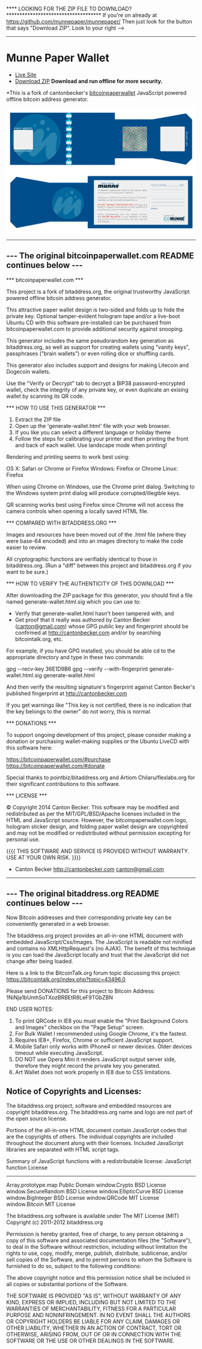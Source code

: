 **** LOOKING FOR THE ZIP FILE TO DOWNLOAD? ************************************
If you're on already at https://github.com/munnepaper/munnepaper/
Then just look for the button that says "Download ZIP". Look to your right -->
*******************************************************************************

# Munne Paper Wallet

- [Live Site](https://github.com/munnepaper/munnepaper) 
- [Download ZIP](https://github.com/munnepaper/munnepaper/archive/master.zip) **Download and run offline for more security.**

*This is a fork of cantonbecker's [bitcoinpaperwallet](https://github.com/cantonbecker/bitcoinpaperwall) JavaScript powered offline bitcoin address generator.

![front](https://raw.githubusercontent.com/munnepaper/munnepaper/master/images/front-300dpi-munne3.jpg)
![back](https://raw.githubusercontent.com/munnepaper/munnepaper/master/images/back-300dpi-munne3.jpg)




----------------------------------------------------------
--- The original bitcoinpaperwallet.com README continues below ---
----------------------------------------------------------

*** bitcoinpaperwallet.com ***

This project is a fork of bitaddress.org, the original trustworthy
JavaScript powered offline bitcoin address generator. 

This attractive paper wallet design is two-sided and folds up to
hide the private key. Optional tamper-evident hologram tape and/or a live-boot
Ubuntu CD with this software pre-installed can be purchased from bitcoinpaperwallet.com 
to provide additional security against snooping.

This generator includes the same pseudorandom key generation as bitaddress.org, as
well as support for creating wallets using "vanity keys", passphrases ("brain wallets")
or even rolling dice or shuffling cards.

This generator also includes support and designs for making
Litecoin and Dogecoin wallets.

Use the "Verify or Decrypt" tab to decrypt a BIP38 password-encrypted wallet, check the
integrity of any private key, or even duplicate an exising wallet by scanning its
QR code.

*** HOW TO USE THIS GENERATOR ***

1) Extract the ZIP file
2) Open up the 'generate-wallet.html' file with your web browser. 
3) If you like you can select a different language or holiday theme
4) Follow the steps for calibrating your printer and then printing
   the front and back of each wallet. Use landscape mode when printing!
   
Rendering and printing seems to work best using: 

   OS X:     Safari or Chrome or Firefox
   Windows:  Firefox or Chrome
   Linux:    Firefox

When using Chrome on Windows, use the Chrome print dialog. Switching to the
Windows system print dialog will produce corrupted/illegible keys.

QR scanning works best using Firefox since Chrome will not access the camera controls
when opening a locally saved HTML file.

*** COMPARED WITH BITADDRESS.ORG ***

Images and resources have been moved out of the .html file (where they were
base-64 encoded) and into an images directory to make the code easier to review.

All cryptographic functions are verifiably identical to those in bitaddress.org.
(Run a "diff" between this project and bitaddress.org if you want to be sure.)

*** HOW TO VERIFY THE AUTHENTICITY OF THIS DOWNLOAD ***

After downloading the ZIP package for this generator, you should find a file 
named generate-wallet.html.sig which you can use to:

* Verify that generate-wallet.html hasn't been tampered with, and
* Get proof that it really was authored by Canton Becker (canton@gmail.com) 
  whose GPG public key and fingerprint should be confirmed at http://cantonbecker.com
  and/or by searching bitcointalk.org, etc.
  
For example, if you have GPG installed, you should be able cd to the appropriate 
directory and type in these two commands:

  gpg --recv-key 36E1D9B6
  gpg --verify --with-fingerprint generate-wallet.html.sig generate-wallet.html 

And then verify the resulting signature's fingerprint against Canton Becker's
published fingerprint at http://cantonbecker.com

If you get warnings like "This key is not certified, there is no indication that
the key belongs to the owner" do not worry, this is normal.


*** DONATIONS ***

To support ongoing development of this project, please consider making a donation or
purchasing wallet-making supplies or the Ubuntu LiveCD with this software here:

https://bitcoinpaperwallet.com/#purchase
https://bitcoinpaperwallet.com/#donate

Special thanks to pointbiz/bitaddress.org and Artiom Chilaru/flexlabs.org for 
their significant contributions to this software.

*** LICENSE ***

© Copyright 2014 Canton Becker. This software may be modified and redistributed as 
per the MIT/GPL/BSD/Apache licenses included in the HTML and JavaScript source. However, 
the bitcoinpaperwallet.com logo, hologram sticker design, and folding paper wallet design 
are copyrighted and may not be modified or redistributed without permission excepting 
for personal use. 


{{{{ THIS SOFTWARE AND SERVICE IS PROVIDED WITHOUT WARRANTY. USE AT YOUR OWN RISK. }}}}

- Canton Becker
http://cantonbecker.com
canton@gmail.com



----------------------------------------------------------
--- The original bitaddress.org README continues below ---
----------------------------------------------------------

Now Bitcoin addresses and their corresponding private key can be conveniently 
generated in a web browser.

The bitaddress.org project provides an all-in-one HTML document with embedded
JavaScript/Css/Images. The JavaScript is readable not minified and contains no
XMLHttpRequest's (no AJAX). The benefit of this technique is you can load the 
JavaScript locally and trust that the JavaScript did not change after being 
loaded. 

Here is a link to the BitcoinTalk.org forum topic discussing this project:
https://bitcointalk.org/index.php?topic=43496.0


Please send DONATIONS for this project to Bitcoin Address: 
1NiNja1bUmhSoTXozBRBEtR8LeF9TGbZBN


END USER NOTES: 
 1) To print QRCode in IE8 you must enable the "Print Background Colors and 
    Images" checkbox on the "Page Setup" screen.
 2) For Bulk Wallet I recommended using Google Chrome, it's the fastest.
 3) Requires IE8+, Firefox, Chrome or sufficient JavaScript support.
 4) Mobile Safari only works with iPhone4 or newer devices.
    Older devices timeout while executing JavaScript.
 5) DO NOT use Opera Mini it renders JavaScript output server side, therefore
    they might record the private key you generated.
 6) Art Wallet does not work properly in IE8 due to CSS limitations.


Notice of Copyrights and Licenses:
---------------------------------------
The bitaddress.org project, software and embedded resources are copyright bitaddress.org. 
The bitaddress.org name and logo are not part of the open source license.

Portions of the all-in-one HTML document contain JavaScript codes that are the copyrights 
of others. The individual copyrights are included throughout the document along with their 
licenses. Included JavaScript libraries are separated with HTML script tags.

Summary of JavaScript functions with a redistributable license:
JavaScript function		License
-------------------		--------------
Array.prototype.map		Public Domain
window.Crypto			BSD License
window.SecureRandom		BSD License
window.EllipticCurve		BSD License
window.BigInteger		BSD License
window.QRCode			MIT License
window.Bitcoin			MIT License

The bitaddress.org software is available under The MIT License (MIT)
Copyright (c) 2011-2012 bitaddress.org

Permission is hereby granted, free of charge, to any person obtaining a copy of this 
software and associated documentation files (the "Software"), to deal in the Software 
without restriction, including without limitation the rights to use, copy, modify, 
merge, publish, distribute, sublicense, and/or sell copies of the Software, and to 
permit persons to whom the Software is furnished to do so, subject to the following 
conditions:

The above copyright notice and this permission notice shall be included in all copies 
or substantial portions of the Software.

THE SOFTWARE IS PROVIDED "AS IS", WITHOUT WARRANTY OF ANY KIND, EXPRESS OR IMPLIED, 
INCLUDING BUT NOT LIMITED TO THE WARRANTIES OF MERCHANTABILITY, FITNESS FOR A 
PARTICULAR PURPOSE AND NONINFRINGEMENT. IN NO EVENT SHALL THE AUTHORS OR COPYRIGHT 
HOLDERS BE LIABLE FOR ANY CLAIM, DAMAGES OR OTHER LIABILITY, WHETHER IN AN ACTION 
OF CONTRACT, TORT OR OTHERWISE, ARISING FROM, OUT OF OR IN CONNECTION WITH THE 
SOFTWARE OR THE USE OR OTHER DEALINGS IN THE SOFTWARE.
